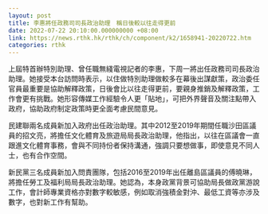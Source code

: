 ```yaml
---
layout: post
title: 李惠將任政務司司長政治助理　稱日後較以往走得更前
date: 2022-07-22 20:10:00.000000000 +08:00
link: https://news.rthk.hk/rthk/ch/component/k2/1658941-20220722.htm
categories: rthk
---
```


上屆特首辦特別助理、曾任職無綫電視記者的李惠，下周一將出任政務司司長政治助理。她接受本台訪問時表示，以住做特別助理做較多在幕後出謀獻策，政治委任官員最重要是協助解釋政策，日後會比以往走得更前，要親身推銷及解釋政策，工作會更有挑戰。她形容傳媒工作經驗令人更「貼地」，可把外界聲音及關注點帶入政府，協助政府制定政策時更全面考慮民間意見。

民建聯兩名成員新加入政府出任政治助理。其中2012至2019年期間任職沙田區議員的招文亮，將擔任文化體育及旅遊局局長政治助理，他指出，以往在區議會一直跟進文化體育事務，會與不同持份者保持溝通，強調只要想做事，即使意見不同人士，也有合作空間。

新民黨三名成員新加入問責團隊，包括2016至2019年出任離島區議員的傅曉琳，將擔任勞工及福利局局長政治助理。她認為，本身政黨背景可協助局長做政黨游說工作，會計師專業資格亦對數字較敏感，例如取消強積金對沖、最低工資等亦涉及數字，也對新工作有幫助。
